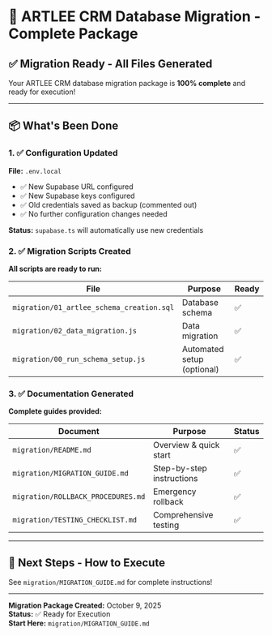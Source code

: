 # 🎉 ARTLEE CRM Database Migration - Complete Package

## ✅ Migration Ready - All Files Generated

Your ARTLEE CRM database migration package is **100% complete** and ready for execution!

---

## 📦 What's Been Done

### 1. ✅ Configuration Updated

**File:** `.env.local`
- ✅ New Supabase URL configured
- ✅ New Supabase keys configured
- ✅ Old credentials saved as backup (commented out)
- ✅ No further configuration changes needed

**Status:** `supabase.ts` will automatically use new credentials

### 2. ✅ Migration Scripts Created

**All scripts are ready to run:**

| File | Purpose | Ready |
|------|---------|-------|
| `migration/01_artlee_schema_creation.sql` | Database schema | ✅ |
| `migration/02_data_migration.js` | Data migration | ✅ |
| `migration/00_run_schema_setup.js` | Automated setup (optional) | ✅ |

### 3. ✅ Documentation Generated

**Complete guides provided:**

| Document | Purpose | Status |
|----------|---------|--------|
| `migration/README.md` | Overview & quick start | ✅ |
| `migration/MIGRATION_GUIDE.md` | Step-by-step instructions | ✅ |
| `migration/ROLLBACK_PROCEDURES.md` | Emergency rollback | ✅ |
| `migration/TESTING_CHECKLIST.md` | Comprehensive testing | ✅ |

---

## 🚀 Next Steps - How to Execute

See `migration/MIGRATION_GUIDE.md` for complete instructions!

---

**Migration Package Created:** October 9, 2025  
**Status:** ✅ Ready for Execution  
**Start Here:** `migration/MIGRATION_GUIDE.md`
